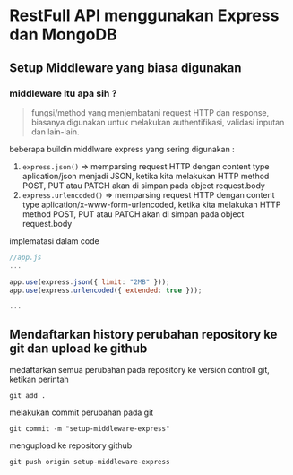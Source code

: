 # RestFull API menggunakan Express dan MongoDB

## Setup Middleware yang biasa digunakan

### middleware itu apa sih ?

> fungsi/method yang menjembatani request HTTP dan response, biasanya digunakan untuk melakukan authentifikasi, validasi inputan dan lain-lain.

beberapa buildin middlware express yang sering digunakan :

1. `express.json()` => memparsing request HTTP dengan content type aplication/json menjadi JSON, ketika kita melakukan HTTP method POST, PUT atau PATCH akan di simpan pada object request.body
2. `express.urlencoded()` => memparsing request HTTP dengan content type aplication/x-www-form-urlencoded, ketika kita melakukan HTTP method POST, PUT atau PATCH akan di simpan pada object request.body

implematasi dalam code

```js
//app.js
...

app.use(express.json({ limit: "2MB" }));
app.use(express.urlencoded({ extended: true }));

...
```

## Mendaftarkan history perubahan repository ke git dan upload ke github

medaftarkan semua perubahan pada repository ke version controll git, ketikan perintah

```console
git add .
```

melakukan commit perubahan pada git

```console
git commit -m "setup-middleware-express"
```

mengupload ke repository github

```console
git push origin setup-middleware-express
```

